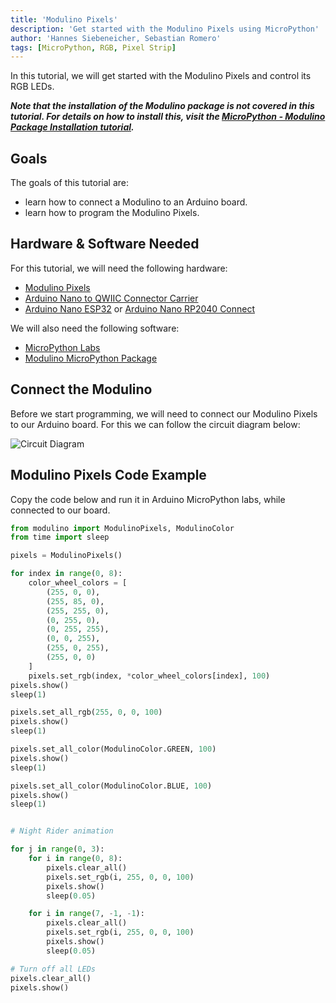 ```yaml
---
title: 'Modulino Pixels'
description: 'Get started with the Modulino Pixels using MicroPython'
author: 'Hannes Siebeneicher, Sebastian Romero'
tags: [MicroPython, RGB, Pixel Strip]
---
```


In this tutorial, we will get started with the Modulino Pixels and control its RGB LEDs.

***Note that the installation of the Modulino package is not covered in this tutorial. For details on how to install this, visit the [MicroPython - Modulino Package Installation tutorial](/micropython/modulinos/installation).***

## Goals

The goals of this tutorial are:

- learn how to connect a Modulino to an Arduino board.
- learn how to program the Modulino Pixels.

## Hardware & Software Needed

For this tutorial, we will need the following hardware:
- [Modulino Pixels](https://store.arduino.cc/products/plug-and-make-kit)
- [Arduino Nano to QWIIC Connector Carrier]()
- [Arduino Nano ESP32](https://store.arduino.cc/products/nano-esp32?queryID=undefined) or [Arduino Nano RP2040 Connect](https://store.arduino.cc/en-se/products/arduino-nano-rp2040-connect)

We will also need the following software:
- [MicroPython Labs](https://lab-micropython.arduino.cc/)
- [Modulino MicroPython Package](https://github.com/arduino/arduino-modulino-mpy)

## Connect the Modulino

Before we start programming, we will need to connect our Modulino Pixels to our Arduino board. For this we can follow the circuit diagram below:

![Circuit Diagram]()

## Modulino Pixels Code Example

Copy the code below and run it in Arduino MicroPython labs, while connected to our board.

```python
from modulino import ModulinoPixels, ModulinoColor
from time import sleep

pixels = ModulinoPixels()

for index in range(0, 8):
    color_wheel_colors = [
        (255, 0, 0),
        (255, 85, 0),
        (255, 255, 0),
        (0, 255, 0),
        (0, 255, 255),
        (0, 0, 255),
        (255, 0, 255),
        (255, 0, 0)
    ]
    pixels.set_rgb(index, *color_wheel_colors[index], 100)
pixels.show()
sleep(1)

pixels.set_all_rgb(255, 0, 0, 100)
pixels.show()
sleep(1)

pixels.set_all_color(ModulinoColor.GREEN, 100)
pixels.show()
sleep(1)

pixels.set_all_color(ModulinoColor.BLUE, 100)
pixels.show()
sleep(1)


# Night Rider animation

for j in range(0, 3):
    for i in range(0, 8):
        pixels.clear_all()
        pixels.set_rgb(i, 255, 0, 0, 100)
        pixels.show()
        sleep(0.05)

    for i in range(7, -1, -1):
        pixels.clear_all()
        pixels.set_rgb(i, 255, 0, 0, 100)
        pixels.show()
        sleep(0.05)

# Turn off all LEDs
pixels.clear_all()    
pixels.show()
```
